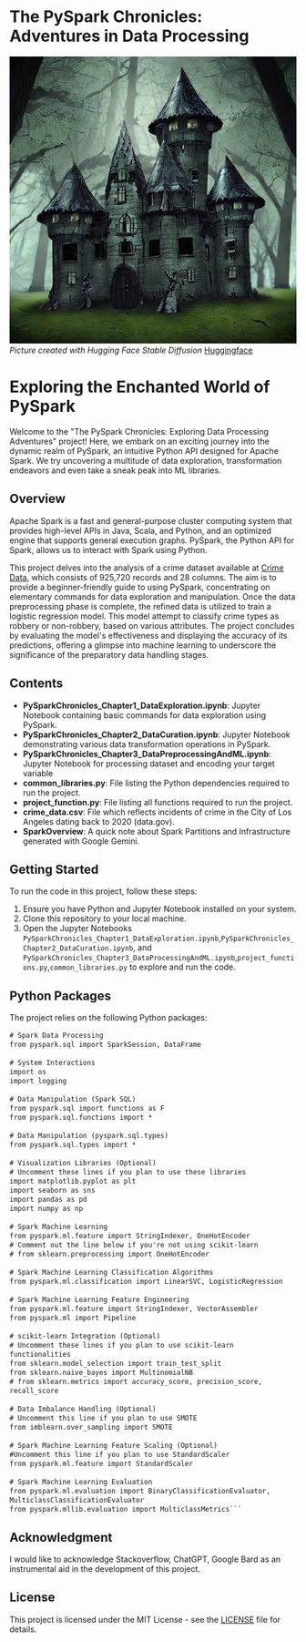 # The PySpark Chronicles: Adventures in Data Processing

![Data Exploration](castle.jpeg)
<br>
*Picture created with Hugging Face Stable Diffusion*
[Huggingface](https://huggingface.co/spaces/stabilityai/stable-diffusion)
<br>
# Exploring the Enchanted World of PySpark

Welcome to the "The PySpark Chronicles: Exploring Data Processing Adventures" project! Here, we embark on an exciting journey into the dynamic realm of PySpark, an intuitive Python API designed for Apache Spark. We try uncovering a multitude of data exploration, transformation endeavors and even take a sneak peak into ML libraries. 
## Overview

Apache Spark is a fast and general-purpose cluster computing system that provides high-level APIs in Java, Scala, and Python, and an optimized engine that supports general execution graphs. PySpark, the Python API for Spark, allows us to interact with Spark using Python.

This project delves into the analysis of a crime dataset available at [Crime Data](https://catalog.data.gov/dataset/crime-data-from-2020-to-present/resource/5eb6507e-fa82-4595-a604-023f8a326099), which consists of 925,720 records and 28 columns. The aim is to provide a beginner-friendly guide to using PySpark, concentrating on elementary commands for data exploration and manipulation. Once the data preprocessing phase is complete, the refined data is utilized to train a logistic regression model. This model attempt to classify crime types as robbery or non-robbery, based on various attributes. The project concludes by evaluating the model's effectiveness and displaying the accuracy of its predictions, offering a glimpse into machine learning to underscore the significance of the preparatory data handling stages.




## Contents

- **PySparkChronicles_Chapter1_DataExploration.ipynb**: Jupyter Notebook containing basic commands for data exploration using PySpark.
- **PySparkChronicles_Chapter2_DataCuration.ipynb**: Jupyter Notebook demonstrating various data transformation operations in PySpark.
- **PySparkChronicles_Chapter3_DataPreprocessingAndML.ipynb**: Jupyter Notebook for processing dataset and encoding your target variable
- **common_libraries.py**: File listing the Python dependencies required to run the project.
- **project_function.py**: File listing all functions required to run the project.
- **crime_data.csv**: File which reflects incidents of crime in the City of Los Angeles dating back to 2020 (data.gov).
- **SparkOverview**: A quick note about Spark Partitions and Infrastructure generated with Google Gemini.

## Getting Started

To run the code in this project, follow these steps:

1. Ensure you have Python and Jupyter Notebook installed on your system.
2. Clone this repository to your local machine.
3. Open the Jupyter Notebooks `PySparkChronicles_Chapter1_DataExploration.ipynb`,`PySparkChronicles_Chapter2_DataCuration.ipynb`, and `PySparkChronicles_Chapter3_DataProcessingAndML.ipynb`,`project_functions.py`,`common_libraries.py` to explore and run the code.

## Python Packages

The project relies on the following Python packages:
```
# Spark Data Processing
from pyspark.sql import SparkSession, DataFrame

# System Interactions
import os
import logging

# Data Manipulation (Spark SQL)
from pyspark.sql import functions as F
from pyspark.sql.functions import *

# Data Manipulation (pyspark.sql.types)
from pyspark.sql.types import *

# Visualization Libraries (Optional)
# Uncomment these lines if you plan to use these libraries
import matplotlib.pyplot as plt
import seaborn as sns
import pandas as pd
import numpy as np

# Spark Machine Learning
from pyspark.ml.feature import StringIndexer, OneHotEncoder
# Comment out the line below if you're not using scikit-learn
# from sklearn.preprocessing import OneHotEncoder

# Spark Machine Learning Classification Algorithms
from pyspark.ml.classification import LinearSVC, LogisticRegression

# Spark Machine Learning Feature Engineering
from pyspark.ml.feature import StringIndexer, VectorAssembler
from pyspark.ml import Pipeline

# scikit-learn Integration (Optional)
# Uncomment these lines if you plan to use scikit-learn functionalities
from sklearn.model_selection import train_test_split
from sklearn.naive_bayes import MultinomialNB
# from sklearn.metrics import accuracy_score, precision_score, recall_score

# Data Imbalance Handling (Optional)
# Uncomment this line if you plan to use SMOTE
from imblearn.over_sampling import SMOTE

# Spark Machine Learning Feature Scaling (Optional)
#Uncomment this line if you plan to use StandardScaler
from pyspark.ml.feature import StandardScaler

# Spark Machine Learning Evaluation
from pyspark.ml.evaluation import BinaryClassificationEvaluator, MulticlassClassificationEvaluator
from pyspark.mllib.evaluation import MulticlassMetrics```
```
## Acknowledgment
I would like to acknowledge Stackoverflow, ChatGPT, Google Bard as an instrumental aid in the development of this project.


## License

This project is licensed under the MIT License - see the [LICENSE](LICENSE) file for details.
